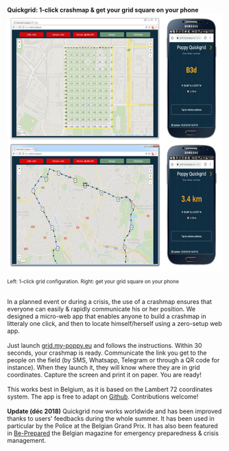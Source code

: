 <b>Quickgrid: 1-click crashmap & get your grid square on your phone</b>
<img src='../images/quickgrid.png?a=1' style="height:600px">
<div style="font-size:smaller">Left: 1-click grid configuration. Right: get your grid square on your phone</div><br>

In a planned event or during a crisis, the use of a crashmap ensures that everyone can easily & rapidly communicate his or her position. We designed a micro-web app that enables anyone to build a crashmap in litteraly one click, and then to locate himself/herself using a zero-setup web app.
<br><br>
Just launch <a href="https://grid.my-poppy.eu">grid.my-poppy.eu</a> and follows the instructions. Within 30 seconds, your crashmap is ready. Communicate the link you get to the people on the field (by SMS, Whatsapp, Telegram or through a QR code for instance). When they launch it, they will know where they are in grid coordinates. Capture the screen and print it on paper. You are ready!
<br><br>
This works best in Belgium, as it is based on the Lambert 72 coordinates system. The app is free to adapt on <a href="https://github.com/ccloquet/quickgrid/">Github</a>. Contributions welcome!
<br><br>
<b>Update (déc 2018)</b> Quickgrid now works worldwide and has been improved thanks to users' feedbacks during the whole summer. It has been used in particular by the Police at the Belgian Grand Prix. It has also been featured in <a href='https://www.diekeure.be/fr-be/professional/9163/be-prepared-3-2018'>Be-Prepared</a> the Belgian magazine for emergency preparedness & crisis management.
